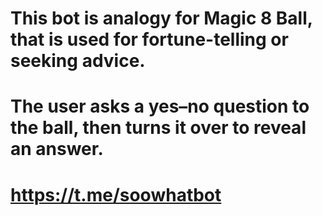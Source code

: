 # This bot is analogy for Magic 8 Ball, that is used for fortune-telling or seeking advice. 
# The user asks a yes–no question to the ball, then turns it over to reveal an answer.
# https://t.me/soowhatbot
